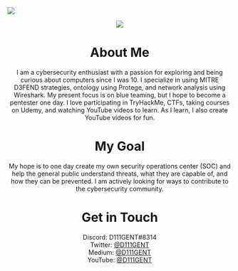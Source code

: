 ![](https://komarev.com/ghpvc/?username=D111GENT)

<div align="center"><img src="https://svgur.com/i/paR.svg"></div>

<h1 align="center">About Me</h1>
<div align="center">
<p text-align="center">
I am a cybersecurity enthusiast with a passion for exploring and being curious about computers since I was 10. I specialize in using MITRE D3FEND strategies, ontology using Protege, and network analysis using Wireshark. My present focus is on blue teaming, but I hope to become a pentester one day. I love participating in TryHackMe, CTFs, taking courses on Udemy, and watching YouTube videos to learn. As I learn, I also create YouTube videos for fun.

# My Goal
My hope is to one day create my own security operations center (SOC) and help the general public understand threats, what they are capable of, and how they can be prevented. I am actively looking for ways to contribute to the cybersecurity community.

# Get in Touch<br>
Discord: D111GENT#8314<br>
Twitter: [@D111GENT](https://twitter.com/d111gent)<br>
Medium: [@D111GENT](https://medium.com/@D111GENT)<br>
YouTube: [@D111GENT](https://youtube.com/D111GENTHACKS)<br>
